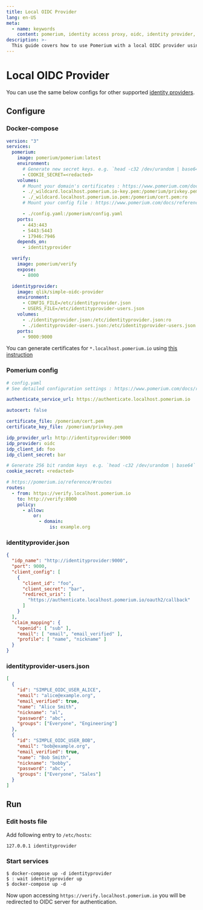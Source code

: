```yaml
---
title: Local OIDC Provider
lang: en-US
meta:
  - name: keywords
    content: pomerium, identity access proxy, oidc, identity provider, idp
description: >-
  This guide covers how to use Pomerium with a local OIDC provider using [qlik/simple-oidc-provider].
---
```


# Local OIDC Provider

You can use the same below configs for other supported [identity providers](/docs/identity-providers/readme.md).

## Configure
### Docker-compose

```yaml
version: "3"
services:
  pomerium:
    image: pomerium/pomerium:latest
    environment:
      # Generate new secret keys. e.g. `head -c32 /dev/urandom | base64`
      - COOKIE_SECRET=<redacted>
    volumes:
      # Mount your domain's certificates : https://www.pomerium.com/docs/reference/certificates
      - ./_wildcard.localhost.pomerium.io-key.pem:/pomerium/privkey.pem:ro
      - ./_wildcard.localhost.pomerium.io.pem:/pomerium/cert.pem:ro
      # Mount your config file : https://www.pomerium.com/docs/reference/

      - ./config.yaml:/pomerium/config.yaml
    ports:
      - 443:443
      - 5443:5443
      - 17946:7946
    depends_on:
      - identityprovider

  verify:
    image: pomerium/verify
    expose:
      - 8000

  identityprovider:
    image: qlik/simple-oidc-provider
    environment:
      - CONFIG_FILE=/etc/identityprovider.json
      - USERS_FILE=/etc/identityprovider-users.json
    volumes:
      - ./identityprovider.json:/etc/identityprovider.json:ro
      - ./identityprovider-users.json:/etc/identityprovider-users.json:ro
    ports:
      - 9000:9000
```

You can generate certificates for `*.localhost.pomerium.io` using [this instruction](/docs/topics/certificates.md#certificates-2)

### Pomerium config

```yaml
# config.yaml
# See detailed configuration settings : https://www.pomerium.com/docs/reference/

authenticate_service_url: https://authenticate.localhost.pomerium.io

autocert: false

certificate_file: /pomerium/cert.pem
certificate_key_file: /pomerium/privkey.pem

idp_provider_url: http://identityprovider:9000
idp_provider: oidc
idp_client_id: foo
idp_client_secret: bar

# Generate 256 bit random keys  e.g. `head -c32 /dev/urandom | base64`
cookie_secret: <redacted>

# https://pomerium.io/reference/#routes
routes:
  - from: https://verify.localhost.pomerium.io
    to: http://verify:8000
    policy:
      - allow:
          or:
            - domain:
                is: example.org
```

### identityprovider.json

```json
{
  "idp_name": "http://identityprovider:9000",
  "port": 9000,
  "client_config": [
    {
      "client_id": "foo",
      "client_secret": "bar",
      "redirect_uris": [
        "https://authenticate.localhost.pomerium.io/oauth2/callback"
      ]
    }
  ],
  "claim_mapping": {
    "openid": [ "sub" ],
    "email": [ "email", "email_verified" ],
    "profile": [ "name", "nickname" ]
  }
}
```

### identityprovider-users.json

```json
[
  {
    "id": "SIMPLE_OIDC_USER_ALICE",
    "email": "alice@example.org",
    "email_verified": true,
    "name": "Alice Smith",
    "nickname": "al",
    "password": "abc",
    "groups": ["Everyone", "Engineering"]
  },
  {
    "id": "SIMPLE_OIDC_USER_BOB",
    "email": "bob@example.org",
    "email_verified": true,
    "name": "Bob Smith",
    "nickname": "bobby",
    "password": "abc",
    "groups": ["Everyone", "Sales"]
  }
]
```

## Run

### Edit hosts file

Add following entry to `/etc/hosts`:

```
127.0.0.1 identityprovider
```

### Start services

```shell script
$ docker-compose up -d identityprovider
$ : wait identityprovider up
$ docker-compose up -d
```

Now upon accessing `https://verify.localhost.pomerium.io` you will be redirected to OIDC server for authentication.

[identity provider]: .docs/identity-providers/readme.md
[qlik/simple-oidc-provider]: https://hub.docker.com/r/qlik/simple-oidc-provider/
